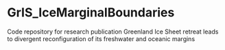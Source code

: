 # GrIS_IceMarginalBoundaries
Code repository for research publication Greenland Ice Sheet retreat leads to divergent reconfiguration of its freshwater and oceanic margins
